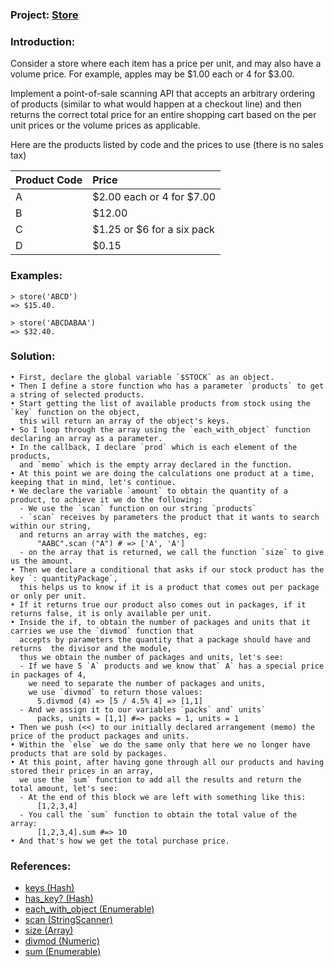 ### **Project: [Store](store.rb)**

### **Introduction:**

Consider a store where each item has a price per unit, and may also have a volume price. For example, apples may be $1.00 each or 4 for $3.00.

Implement a point-of-sale scanning API that accepts an arbitrary ordering of products (similar to what would happen at a checkout line) and then returns the correct total price for an entire shopping cart based on the per unit prices or the volume prices as applicable.

Here are the products listed by code and the prices to use (there is no sales tax)

| Product Code | Price                        |
| :----------- | :--------------------------- | 
| A            | $2.00 each or 4 for $7.00    | 
| B            | $12.00                       | 
| C            | $1.25 or $6 for a six pack   | 
| D            | $0.15                        | 


### **Examples:**

```irb
> store('ABCD')
=> $15.40.
```

```irb
> store('ABCDABAA')
=> $32.40.
```

### **Solution:**

    • First, declare the global variable `$STOCK` as an object.
    • Then I define a store function who has a parameter `products` to get a string of selected products.
    • Start getting the list of available products from stock using the `key` function on the object,
      this will return an array of the object's keys.
    • So I loop through the array using the `each_with_object` function declaring an array as a parameter.
    • In the callback, I declare `prod` which is each element of the products,
      and `memo` which is the empty array declared in the function.
    • At this point we are doing the calculations one product at a time, keeping that in mind, let's continue.
    • We declare the variable `amount` to obtain the quantity of a product, to achieve it we do the following:
      - We use the `scan` function on our string `products` 
      - `scan` receives by parameters the product that it wants to search within our string,
      and returns an array with the matches, eg:
          "AABC".scan ("A") # => ['A', 'A']
      - on the array that is returned, we call the function `size` to give us the amount.
    • Then we declare a conditional that asks if our stock product has the key `: quantityPackage`,
      this helps us to know if it is a product that comes out per package or only per unit.
    • If it returns true our product also comes out in packages, if it returns false, it is only available per unit.
    • Inside the if, to obtain the number of packages and units that it carries we use the `divmod` function that
      accepts by parameters the quantity that a package should have and returns  the divisor and the module,
      thus we obtain the number of packages and units, let's see:
      - If we have 5 `A` products and we know that` A` has a special price in packages of 4,
        we need to separate the number of packages and units,
        we use `divmod` to return those values: 
          5.divmod (4) => [5 / 4.5% 4] => [1,1]
      - And we assign it to our variables `packs` and` units`
          packs, units = [1,1] #=> packs = 1, units = 1
    • Then we push (<<) to our initially declared arrangement (memo) the price of the product packages and units.
    • Within the `else` we do the same only that here we no longer have products that are sold by packages.
    • At this point, after having gone through all our products and having stored their prices in an array,
      we use the `sum` function to add all the results and return the total amount, let's see:
      - At the end of this block we are left with something like this:
          [1,2,3,4]
      - You call the `sum` function to obtain the total value of the array:
          [1,2,3,4].sum #=> 10
    • And that's how we get the total purchase price.

### **References:**

* [keys (Hash)](https://ruby-doc.org/core-2.5.1/Hash.html#method-i-keys)
* [has_key? (Hash)](https://ruby-doc.org/core-2.7.0/Hash.html#method-i-has_key-3F)
* [each_with_object (Enumerable)](https://ruby-doc.org/core-2.7.1/Enumerable.html#method-i-each_with_object)
* [scan (StringScanner)](https://ruby-doc.org/stdlib-2.6.1/libdoc/strscan/rdoc/StringScanner.html#method-i-scan)
* [size (Array)](https://ruby-doc.org/core-2.7.0/Array.html#method-i-size)
* [divmod (Numeric)](https://ruby-doc.org/core-2.5.0/Numeric.html#method-i-divmod)
* [sum (Enumerable)](https://ruby-doc.org/core-2.7.1/Enumerable.html#method-i-sum)